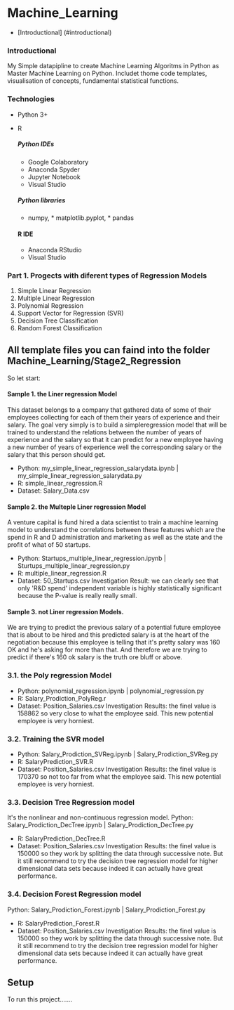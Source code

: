 # Machine_Learning
* [Introductional] (#introductional)

### Introductional
My Simple datapipline to create Machine Learning Algoritms in Python as Master Machine Learning on Python.
Includet thome code templates, visualisation of concepts, fundamental statistical functions.

### Technologies
* Python 3+
* R

   #####  Python IDEs 
     * Google Colaboratory
     * Anaconda Spyder
     * Jupyter Notebook
     * Visual Studio
      
    ##### Python libraries
     *  numpy, * matplotlib.pyplot, * pandas
    #### R IDE
     * Anaconda RStudio
     * Visual Studio

### Part 1. Progects with diferent types of Regression Models
   1. Simple Linear Regression
   2. Multiple Linear Regression
   3. Polynomial Regression
   4. Support Vector for Regression (SVR)
   5. Decision Tree Classification
   6. Random Forest Classification
## All template files you can faind into the folder Machine_Learning/Stage2_Regression
So let start:
#### Sample 1. the Liner regression Model
This dataset belongs to a company that gathered data of some of their employees collecting for each of them their years of experience and their salary.
The goal very simply is to build a simpleregression model that will be trained to understand the relations between the number of years of experience and the salary so that it can predict for a new employee having a new number of years of experience well the corresponding salary or the salary that this person should get.

 * Python: my_simple_linear_regression_salarydata.ipynb  |  my_simple_linear_regression_salarydata.py 
 * R: simple_linear_regression.R
 * Dataset: Salary_Data.csv

#### Sample 2. the Multeple Liner regression Model
A venture capital is fund hired a data scientist to train a machine learning model to understand the correlations between these features
which are the spend in R and D administration and marketing as well as the state and the profit of what of 50 startups.

 * Python: Startups_multiple_linear_regression.ipynb  |  Sturtups_multiple_linear_regression.py
 * R: multiple_linear_regression.R
 * Dataset: 50_Startups.csv
Investigation Result:   we can clearly see that only 'R&D spend' independent variable is highly statistically significant because the P-value is really really small.

#### Sample 3. not Liner regression Models.  
We are trying to predict the previous salary of a potential future employee that is about to be hired and this predicted salary is at the heart of the negotiation because this employee is telling that it's pretty salary was 160 OK and he's asking for more than that. And therefore we are trying to predict if there's 160 ok salary is the truth  ore bluff or above.
   ### 3.1. the Poly regression Model 
   * Python: polynomial_regression.ipynb  |  polynomial_regression.py
   * R: Salary_Prodiction_PolyReg.r
   * Dataset: Position_Salaries.csv
Investigation Results:   the finel value is 158862 so very close to what the employee said. This new potential employee is very horniest.
  
   ### 3.2. Training the SVR model 
   * Python: Salary_Prodiction_SVReg.ipynb  |  Salary_Prodiction_SVReg.py
   * R: SalaryPrediction_SVR.R
   * Dataset: Position_Salaries.csv
Investigation Results:   the finel value is 170370 so not too far from what the employee said. This new potential employee is very horniest.

  ### 3.3. Decision Tree Regression model 
It's the nonlinear and non-continuous regression model.
   Python: Salary_Prodiction_DecTree.ipynb  |  Salary_Prodiction_DecTree.py
   * R: SalaryPrediction_DecTree.R
   * Dataset: Position_Salaries.csv
 Investigation Results:   the finel value is 150000 so they work by splitting the data through successive note. 
 But it still recommend to try the decision tree regression model for higher dimensional data sets because indeed it can actually have great performance.
 
  ### 3.4. Decision Forest Regression model 
   Python: Salary_Prodiction_Forest.ipynb  |  Salary_Prodiction_Forest.py
   * R: SalaryPrediction_Forest.R
   * Dataset: Position_Salaries.csv
 Investigation Results:   the finel value is 150000 so they work by splitting the data through successive note. 
 But it still recommend to try the decision tree regression model for higher dimensional data sets because indeed it can actually have great performance.
## Setup
To run this project.......
